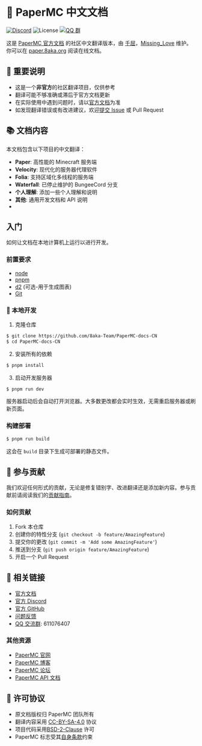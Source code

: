 # 📖 PaperMC 中文文档

[![Discord](https://img.shields.io/discord/289587909051416579.svg?label=&logo=discord&logoColor=ffffff&color=7389D8&labelColor=6A7EC2)](https://discord.gg/papermc) ![License](https://img.shields.io/github/license/PaperMC/docs) [![QQ 群](https://img.shields.io/badge/QQ_群-611076407-blue)](https://qm.qq.com/cgi-bin/qm/qr?k=uZZDEZV_9Ni8dBJPjzGWZUVXK-qKXc7x)

这是 [PaperMC 官方文档](https://docs.papermc.io) 的社区中文翻译版本，由 [千屈](https://github.com/Lythrilla)，[Missing_Love](https://github.com/Q2297045667) 维护。你可以在 [paper.8aka.org](https://paper.8aka.org) 阅读在线文档。

## 🔔 重要说明

- 这是一个**非官方**的社区翻译项目，仅供参考
- 翻译可能不够准确或滞后于官方文档更新
- 在实际使用中遇到问题时，请以[官方文档](https://docs.papermc.io)为准
- 如发现翻译错误或有改进建议，欢迎[提交 Issue](https://github.com/8aka-Team/PaperMC-docs-CN/issues) 或 Pull Request

## 📚 文档内容

本文档包含以下项目的中文翻译：

- **Paper**: 高性能的 Minecraft 服务端
- **Velocity**: 现代化的服务器代理软件
- **Folia**: 支持区域化多线程的服务端
- **Waterfall**: 已停止维护的 BungeeCord 分支
- **个人理解**: 添加一些个人理解和说明
- **其他**: 通用开发文档和 API 说明
-
## 入门

如何让文档在本地计算机上运行以进行开发。

### 前置要求

- [node](https://nodejs.org)
- [pnpm](https://pnpm.io/installation)
- [d2](https://d2lang.com/) (可选-用于生成图表)
- [Git](https://git-scm.com/downloads)

### 🚀 本地开发

1. 克隆仓库

```bash
$ git clone https://github.com/8aka-Team/PaperMC-docs-CN
$ cd PaperMC-docs-CN
```

2. 安装所有的依赖

```bash
$ pnpm install
```

3. 启动开发服务器

```bash
$ pnpm run dev
```

服务器启动后会自动打开浏览器。大多数更改都会实时生效，无需重启服务器或刷新页面。

### 构建部署

```bash
$ pnpm run build
```

这会在 `build` 目录下生成可部署的静态文件。

## 📝 参与贡献

我们欢迎任何形式的贡献，无论是修复错别字、改进翻译还是添加新内容。参与贡献前请阅读我们的[贡献指南](CONTRIBUTING.md)。

### 如何贡献

1. Fork 本仓库
2. 创建你的特性分支 (`git checkout -b feature/AmazingFeature`)
3. 提交你的更改 (`git commit -m 'Add some AmazingFeature'`)
4. 推送到分支 (`git push origin feature/AmazingFeature`)
5. 开启一个 Pull Request

## 🔗 相关链接

- [官方文档](https://docs.papermc.io)
- [官方 Discord](https://discord.gg/papermc)
- [官方 GitHub](https://github.com/PaperMC/docs)
- [问题反馈](https://github.com/8aka-Team/PaperMC-docs-CN/issues)
- [QQ 交流群](https://qm.qq.com/cgi-bin/qm/qr?k=uZZDEZV_9Ni8dBJPjzGWZUVXK-qKXc7x): 611076407

### 其他资源

- [PaperMC 官网](https://papermc.io)
- [PaperMC 博客](https://papermc.io/blog)
- [PaperMC 论坛](https://forums.papermc.io)
- [PaperMC API 文档](https://jd.papermc.io)

## 📄 许可协议

- 原文档版权归 PaperMC 团队所有
- 翻译内容采用 [CC-BY-SA-4.0](https://creativecommons.org/licenses/by-sa/4.0/deed.zh) 协议
- 项目代码采用[BSD-2-Clause](https://github.com/PaperMC/docs/blob/main/LICENSE) 许可
- PaperMC 标志受其[自身条款](https://docs.papermc.io/misc/assets)约束
